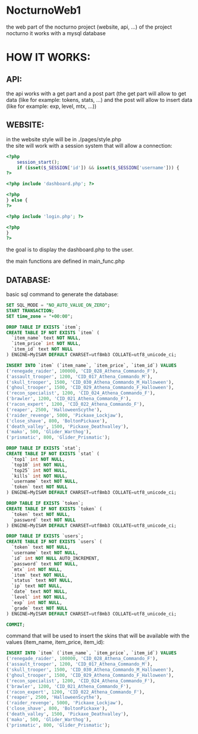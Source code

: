 # NocturnoWeb1
the web part of the nocturno project (website, api, ...) of the project nocturno
it works with a mysql database

# HOW IT WORKS: 
## API: 

the api works with a get part and a post part (the get part will allow to get data (like for example: tokens, stats, ...) and the post will allow to insert data (like for example: exp, level, mtx, ...))

## WEBSITE: 

in the website style will be in ./pages/style.php  
the site will work with a session system that will allow a connection:

```php
<?php 
    session_start();
    if (isset($_SESSION['id']) && isset($_SESSION['username'])) {
?>

<?php include 'dashboard.php'; ?>

<?php 
} else {
?>

<?php include 'login.php'; ?>

<?php
}
?>
```

the goal is to display the dashboard.php to the user.  

the main functions are defined in main_func.php

## DATABASE:

basic sql command to generate the database: 
```sql
SET SQL_MODE = "NO_AUTO_VALUE_ON_ZERO";
START TRANSACTION;
SET time_zone = "+00:00";

DROP TABLE IF EXISTS `item`;
CREATE TABLE IF NOT EXISTS `item` (
  `item_name` text NOT NULL,
  `item_price` int NOT NULL,
  `item_id` text NOT NULL
) ENGINE=MyISAM DEFAULT CHARSET=utf8mb3 COLLATE=utf8_unicode_ci;

INSERT INTO `item` (`item_name`, `item_price`, `item_id`) VALUES
('renegade_raider', 100000, 'CID_028_Athena_Commando_F'),
('assault_trooper', 1200, 'CID_017_Athena_Commando_M'),
('skull_trooper', 1500, 'CID_030_Athena_Commando_M_Halloween'),
('ghoul_trooper', 1500, 'CID_029_Athena_Commando_F_Halloween'),
('recon_specialist', 1200, 'CID_024_Athena_Commando_F'),
('brawler', 1200, 'CID_021_Athena_Commando_F'),
('racon_expert', 1200, 'CID_022_Athena_Commando_F'),
('reaper', 2500, 'HalloweenScythe'),
('raider_revenge', 5000, 'Pickaxe_Lockjaw'),
('close_shave', 800, 'BoltonPickaxe'),
('death_valley', 1500, 'Pickaxe_Deathvalley'),
('mako', 500, 'Glider_Warthog'),
('prismatic', 800, 'Glider_Prismatic');

DROP TABLE IF EXISTS `stat`;
CREATE TABLE IF NOT EXISTS `stat` (
  `top1` int NOT NULL,
  `top10` int NOT NULL,
  `top25` int NOT NULL,
  `kills` int NOT NULL,
  `username` text NOT NULL,
  `token` text NOT NULL
) ENGINE=MyISAM DEFAULT CHARSET=utf8mb3 COLLATE=utf8_unicode_ci;

DROP TABLE IF EXISTS `token`;
CREATE TABLE IF NOT EXISTS `token` (
  `token` text NOT NULL,
  `password` text NOT NULL
) ENGINE=MyISAM DEFAULT CHARSET=utf8mb3 COLLATE=utf8_unicode_ci;

DROP TABLE IF EXISTS `users`;
CREATE TABLE IF NOT EXISTS `users` (
  `token` text NOT NULL,
  `username` text NOT NULL,
  `id` int NOT NULL AUTO_INCREMENT,
  `password` text NOT NULL,
  `mtx` int NOT NULL,
  `item` text NOT NULL,
  `status` text NOT NULL,
  `ip` text NOT NULL,
  `date` text NOT NULL,
  `level` int NOT NULL,
  `exp` int NOT NULL,
  `grade` text NOT NULL
) ENGINE=MyISAM DEFAULT CHARSET=utf8mb3 COLLATE=utf8_unicode_ci;

COMMIT;
```

command that will be used to insert the skins that will be available with the values (item_name, item_price, item_id):
```sql
INSERT INTO `item` (`item_name`, `item_price`, `item_id`) VALUES
('renegade_raider', 100000, 'CID_028_Athena_Commando_F'),
('assault_trooper', 1200, 'CID_017_Athena_Commando_M'),
('skull_trooper', 1500, 'CID_030_Athena_Commando_M_Halloween'),
('ghoul_trooper', 1500, 'CID_029_Athena_Commando_F_Halloween'),
('recon_specialist', 1200, 'CID_024_Athena_Commando_F'),
('brawler', 1200, 'CID_021_Athena_Commando_F'),
('racon_expert', 1200, 'CID_022_Athena_Commando_F'),
('reaper', 2500, 'HalloweenScythe'),
('raider_revenge', 5000, 'Pickaxe_Lockjaw'),
('close_shave', 800, 'BoltonPickaxe'),
('death_valley', 1500, 'Pickaxe_Deathvalley'),
('mako', 500, 'Glider_Warthog'),
('prismatic', 800, 'Glider_Prismatic');
```
